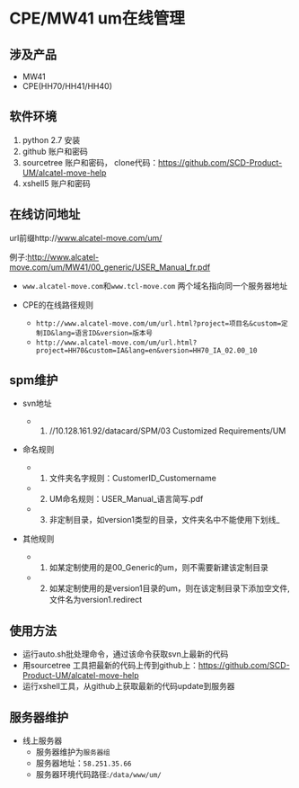 # CPE/MW41 um在线管理

## 涉及产品
- MW41
- CPE(HH70/HH41/HH40)

## 软件环境
1. python 2.7 安装
2. github 账户和密码
3. sourcetree 账户和密码， clone代码：https://github.com/SCD-Product-UM/alcatel-move-help
4. xshell5 账户和密码
  
## 在线访问地址
url前缀http://www.alcatel-move.com/um/

例子:http://www.alcatel-move.com/um/MW41/00_generic/USER_Manual_fr.pdf
- `www.alcatel-move.com`和`www.tcl-move.com` 两个域名指向同一个服务器地址

- CPE的在线路径规则
  - `http://www.alcatel-move.com/um/url.html?project=项目名&custom=定制ID&lang=语言ID&version=版本号`
  - `http://www.alcatel-move.com/um/url.html?project=HH70&custom=IA&lang=en&version=HH70_IA_02.00_10`

## spm维护 
- svn地址
  - 1. //10.128.161.92/datacard/SPM/03 Customized Requirements/UM
- 命名规则
  - 1. 文件夹名字规则：CustomerID_Customername
  - 2. UM命名规则：USER_Manual_语言简写.pdf
  - 3. 非定制目录，如version1类型的目录，文件夹名中不能使用下划线_

- 其他规则
  - 1. 如某定制使用的是00_Generic的um，则不需要新建该定制目录
  - 2. 如某定制使用的是version1目录的um，则在该定制目录下添加空文件,文件名为version1.redirect

## 使用方法
- 运行auto.sh批处理命令，通过该命令获取svn上最新的代码
- 用sourcetree 工具把最新的代码上传到github上：https://github.com/SCD-Product-UM/alcatel-move-help
- 运行xshell工具，从github上获取最新的代码update到服务器


## 服务器维护
- 线上服务器
  - 服务器维护为`服务器组`
  - 服务器地址：`58.251.35.66`
  - 服务器环境代码路径:`/data/www/um/`






